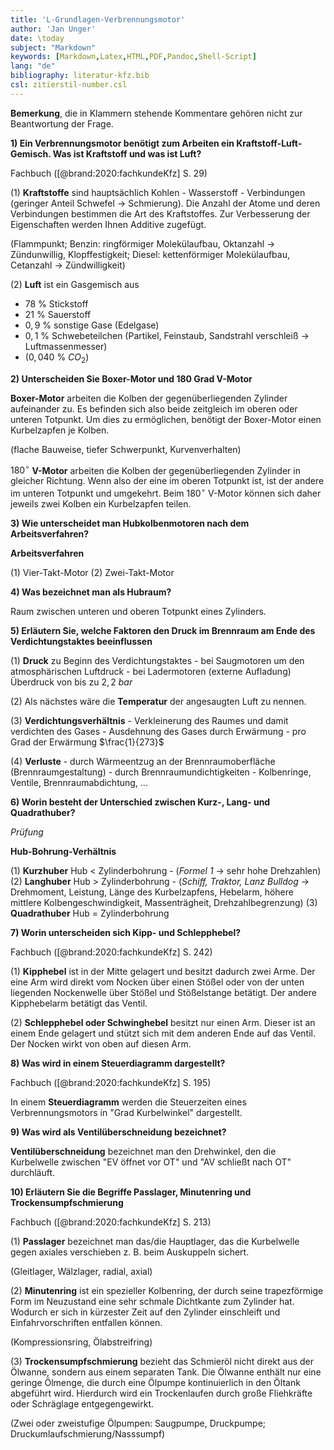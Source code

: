 ```yaml
---
title: 'L-Grundlagen-Verbrennungsmotor'
author: 'Jan Unger'
date: \today
subject: "Markdown"
keywords: [Markdown,Latex,HTML,PDF,Pandoc,Shell-Script]
lang: "de"
bibliography: literatur-kfz.bib 
csl: zitierstil-number.csl
---
```

<!-----------------------------+
Dozent: Marc Limburg
Thema:  Lösung - Grundlagen Verbrennungsmotor
Fachbuch ([@brand:2020:fachkundeKfz] S. 243)
Fachbuch ([@respondeck:2019:servicetechniker] S. 142)
Tabellenbuch ([@bell:2021:tabellenbuchKfz] S. 281)
FS ([@bell:2020:formelsammlung] S. 32 - 37)
#
## 
ju 15-5-22
+----------------------------------------------------->

**Bemerkung**, die in Klammern stehende Kommentare gehören nicht zur Beantwortung der Frage.

**1) Ein Verbrennungsmotor benötigt zum Arbeiten ein Kraftstoff-Luft-Gemisch. Was ist Kraftstoff und was ist Luft?**

Fachbuch ([@brand:2020:fachkundeKfz] S. 29)

(1) **Kraftstoffe** sind hauptsächlich Kohlen - Wasserstoff - Verbindungen (geringer Anteil Schwefel $\to$ Schmierung). Die Anzahl der Atome und deren Verbindungen bestimmen die Art des Kraftstoffes. Zur Verbesserung der Eigenschaften werden Ihnen Additive zugefügt.

(Flammpunkt; Benzin: ringförmiger Molekülaufbau, Oktanzahl $\to$ Zündunwillig, Klopffestigkeit; Diesel: kettenförmiger Molekülaufbau, Cetanzahl $\to$ Zündwilligkeit)

(2) **Luft** ist ein Gasgemisch aus

- $78~\%$ Stickstoff
- $21~\%$ Sauerstoff
- $0,9~\%$ sonstige Gase (Edelgase)
- $0,1~\%$ Schwebeteilchen (Partikel, Feinstaub, Sandstrahl verschleiß $\to$ Luftmassenmesser) 
- ($0,040~\% ~ CO_2$) 

**2) Unterscheiden Sie Boxer-Motor und 180 Grad V-Motor**

**Boxer-Motor**  arbeiten die Kolben der gegenüberliegenden Zylinder aufeinander zu. Es befinden sich also beide zeitgleich im oberen oder unteren Totpunkt. Um dies zu ermöglichen, benötigt der Boxer-Motor einen Kurbelzapfen je Kolben.

(flache Bauweise, tiefer Schwerpunkt, Kurvenverhalten)

$180^\circ~$**V-Motor** arbeiten die Kolben der gegenüberliegenden Zylinder in gleicher Richtung. Wenn also der eine im oberen Totpunkt ist, ist der andere im unteren Totpunkt und umgekehrt. Beim $180^\circ~$V-Motor können sich daher jeweils zwei Kolben ein Kurbelzapfen teilen.

**3) Wie unterscheidet man Hubkolbenmotoren nach dem Arbeitsverfahren?**

**Arbeitsverfahren**

(1) Vier-Takt-Motor
(2) Zwei-Takt-Motor 

**4) Was bezeichnet man als Hubraum?**

Raum zwischen unteren und oberen Totpunkt eines Zylinders.

**5) Erläutern Sie, welche Faktoren den Druck im Brennraum am Ende des Verdichtungstaktes beeinflussen**

(1) **Druck** zu Beginn des Verdichtungstaktes
    - bei Saugmotoren um den atmosphärischen Luftdruck 
    - bei Ladermotoren (externe Aufladung) Überdruck von bis zu $2,2~bar$

(2) Als nächstes wäre die **Temperatur** der angesaugten Luft zu nennen.

(3) **Verdichtungsverhältnis** 
    - Verkleinerung des Raumes und damit verdichten des Gases
    - Ausdehnung des Gases durch Erwärmung 
        - pro Grad der Erwärmung $\frac{1}{273}$

(4) **Verluste** 
    - durch Wärmeentzug an der Brennraumoberfläche (Brennraumgestaltung)
    - durch Brennraumundichtigkeiten
        - Kolbenringe, Ventile, Brennraumabdichtung, ...


**6) Worin besteht der Unterschied zwischen Kurz-, Lang- und Quadrathuber?**

*Prüfung*

**Hub-Bohrung-Verhältnis**

(1) **Kurzhuber** Hub $<$ Zylinderbohrung
    - (*Formel 1* $\to$ sehr hohe Drehzahlen)
(2) **Langhuber** Hub $>$ Zylinderbohrung
    - (*Schiff, Traktor, Lanz Bulldog* $\to$ Drehmoment, Leistung, Länge des Kurbelzapfens, Hebelarm, höhere mittlere Kolbengeschwindigkeit, Massenträgheit, Drehzahlbegrenzung)
(3) **Quadrathuber** Hub $=$ Zylinderbohrung

**7) Worin unterscheiden sich Kipp- und Schlepphebel?**

Fachbuch ([@brand:2020:fachkundeKfz] S. 242)

(1) **Kipphebel** ist in der Mitte gelagert und besitzt dadurch zwei Arme. Der eine Arm wird direkt vom Nocken über einen Stößel oder von der unten liegenden Nockenwelle über Stößel und Stößelstange betätigt. Der andere Kipphebelarm betätigt das Ventil.

(2) **Schlepphebel oder Schwinghebel** besitzt nur einen Arm. Dieser ist an einem Ende gelagert und stützt sich mit dem anderen Ende auf das Ventil. Der Nocken wirkt von oben auf diesen Arm.

**8) Was wird in einem Steuerdiagramm dargestellt?**

Fachbuch ([@brand:2020:fachkundeKfz] S. 195)

In einem **Steuerdiagramm** werden die Steuerzeiten eines Verbrennungsmotors in "Grad Kurbelwinkel" dargestellt.

**9) Was wird als Ventilüberschneidung bezeichnet?**

**Ventilüberschneidung** bezeichnet man den Drehwinkel, den die Kurbelwelle zwischen "EV öffnet vor OT" und "AV schließt nach OT" durchläuft.


**10) Erläutern Sie die Begriffe Passlager, Minutenring und Trockensumpfschmierung**

Fachbuch ([@brand:2020:fachkundeKfz] S. 213)

(1) **Passlager**  bezeichnet man das/die Hauptlager, das die Kurbelwelle gegen axiales verschieben z. B. beim Auskuppeln sichert.

(Gleitlager, Wälzlager, radial, axial)

(2) **Minutenring** ist ein spezieller Kolbenring, der durch seine trapezförmige Form im Neuzustand eine sehr schmale Dichtkante zum Zylinder hat. Wodurch er sich in kürzester Zeit auf den Zylinder einschleift und Einfahrvorschriften entfallen können.

(Kompressionsring, Ölabstreifring)

(3) **Trockensumpfschmierung** bezieht das Schmieröl nicht direkt aus der Ölwanne, sondern aus einem separaten Tank. Die Ölwanne enthält nur eine geringe Ölmenge, die durch eine Ölpumpe kontinuierlich in den Öltank abgeführt wird. Hierdurch wird ein Trockenlaufen durch große Fliehkräfte oder Schräglage entgegengewirkt. 

(Zwei oder zweistufige Ölpumpen: Saugpumpe, Druckpumpe; Druckumlaufschmierung/Nasssumpf)
